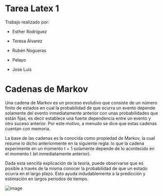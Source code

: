 # Tarea Latex 1

Trabajo realizado por: 

*  Esther Rodríguez 

*  Teresa Álvarez 

*  Rubén Nogueras

*  Pelayo

*  Jose Luis
  
  # Cadenas de Markov
  
  Una cadena de Markov es un proceso evolutivo que consiste de un número finito de estados en cual la probabilidad de que ocurra un evento depende solamente del evento inmediatamente anterior con unas probabilidades que están fijas, es decir establece una fuerte dependencia entre un evento y otro suceso anterior.
Por este motivo, a menudo se dice que estas cadenas cuentan con memoria.

La base de las cadenas es la conocida como propiedad de Markov, la cual resume lo dicho anteriormente en la siguiente regla: lo que la cadena experimente en un momento t + 1 solamente depende de lo acontecido en el momento t (el inmediatamente anterior).

Dada esta sencilla explicación de la teoría, puede observarse que es posible a través de la misma conocer la probabilidad de que un estado ocurra en el largo plazo. Esto ayuda indudablemente a la predicción y estimación en largos periodos de tiempo.

![image](https://user-images.githubusercontent.com/91721860/193780269-711ade0f-0da7-4dbc-8ec2-340b099418a6.png)

  
